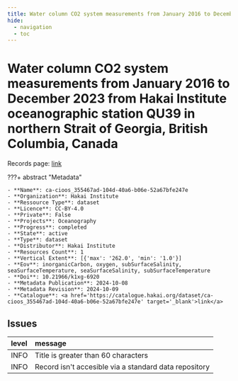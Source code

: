 ```yaml
---
title: Water column CO2 system measurements from January 2016 to December 2023 from Hakai Institute oceanographic station QU39 in northern Strait of Georgia, British Columbia, Canada
hide:
  - navigation
  - toc
---
```


# Water column CO2 system measurements from January 2016 to December 2023 from Hakai Institute oceanographic station QU39 in northern Strait of Georgia, British Columbia, Canada

Records page: <a href='https://catalogue.hakai.org/dataset/ca-cioos_355467ad-104d-40a6-b06e-52a67bfe247e' target='_blank'>link</a>

???+ abstract "Metadata"

    - **Name**: ca-cioos_355467ad-104d-40a6-b06e-52a67bfe247e 
    - **Organization**: Hakai Institute 
    - **Ressource Type**: dataset 
    - **Licence**: CC-BY-4.0 
    - **Private**: False 
    - **Projects**: Oceanography 
    - **Progress**: completed 
    - **State**: active 
    - **Type**: dataset 
    - **Distributor**: Hakai Institute 
    - **Resources Count**: 1 
    - **Vertical Extent**: [{'max': '262.0', 'min': '1.0'}] 
    - **Eov**: inorganicCarbon, oxygen, subSurfaceSalinity, seaSurfaceTemperature, seaSurfaceSalinity, subSurfaceTemperature 
    - **Doi**: 10.21966/k1xg-6920 
    - **Metadata Publication**: 2024-10-08 
    - **Metadata Revision**: 2024-10-09 
    - **Catalogue**: <a href='https://catalogue.hakai.org/dataset/ca-cioos_355467ad-104d-40a6-b06e-52a67bfe247e' target='_blank'>link</a> 

<div id='map'></div>




## Issues
| level   | message                                               |
|:--------|:------------------------------------------------------|
| INFO    | Title is greater than 60 characters                   |
| INFO    | Record isn't accesible via a standard data repository |


<script>
   document.addEventListener("DOMContentLoaded", function() {
    var map = L.map('map').setView([51.505, -125.09], 5);
    L.tileLayer('https://tile.openstreetmap.org/{z}/{x}/{y}.png', {
        maxZoom: 19,
        attribution: '&copy; <a href="http://www.openstreetmap.org/copyright">OpenStreetMap</a>'
    }).addTo(map);
    var geojsonFeature = {
        "type": "Feature",
        "properties": {
            "name" : "Water column CO2 system measurements from January 2016 to December 2023 from Hakai Institute oceanographic station QU39 in northern Strait of Georgia, British Columbia, Canada"
        },
        "geometry": {'type': 'Point', 'coordinates': [-125.1, 50.03]}
    }
    L.geoJSON(geojsonFeature).addTo(map);
   })
</script>
